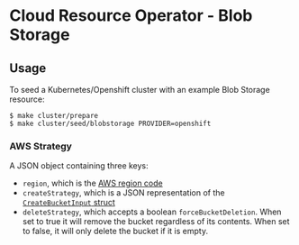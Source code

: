 # Cloud Resource Operator - Blob Storage

## Usage
To seed a Kubernetes/Openshift cluster with an example Blob Storage resource:
```
$ make cluster/prepare 
$ make cluster/seed/blobstorage PROVIDER=openshift
```

### AWS Strategy
A JSON object containing three keys:
 - `region`, which is the [AWS region code](https://docs.aws.amazon.com/general/latest/gr/rande.html#ses_region)
 - `createStrategy`, which is a JSON representation of the [`CreateBucketInput` struct](https://docs.aws.amazon.com/sdk-for-go/api/service/s3/#CreateBucketInput)
 - `deleteStrategy`, which accepts a boolean `forceBucketDeletion`. When set to true it will remove the bucket regardless of its contents. When set to false, it will only delete the bucket if it is empty.